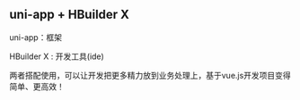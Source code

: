 

## uni-app + HBuilder X

uni-app：框架

HBuilder X : 开发工具(ide)

两者搭配使用，可以让开发把更多精力放到业务处理上，基于vue.js开发项目变得简单、更高效！



